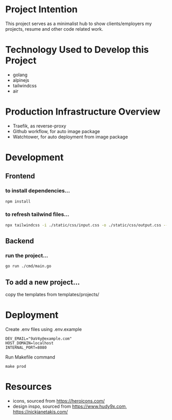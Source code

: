 # Project Intention
This project serves as a minimalist hub to show clients/employers my projects, resume and other code related work.

# Technology Used to Develop this Project
- golang
- alpinejs
- tailwindcss
- air

# Production Infrastructure Overview
- Traefik, as reverse-proxy 
- Github workflow, for auto image package
- Watchtower, for auto deployment from image package

# Development

## Frontend
### to install dependencies...
```bash
npm install
```

### to refresh tailwind files...
```bash
npx tailwindcss -i ./static/css/input.css -o ./static/css/output.css --watch
```

## Backend
### run the project...
```bash
go run ./cmd/main.go
```

## To add a new project...
copy the templates from templates/projects/

# Deployment

Create .env files using .env.example
```
DEV_EMAIL="9aV4y@example.com"
HOST_DOMAIN=localhost
INTERNAL_PORT=8080
```

Run Makefile command 
```
make prod
```

# Resources
- icons, sourced from https://heroicons.com/
- design inspo, sourced from https://www.hudy9x.com, https://nickjanetakis.com/

